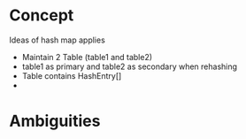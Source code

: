 # Concept
Ideas of hash map applies
- Maintain 2 Table (table1 and table2)
- table1 as primary and table2 as secondary when rehashing
- Table contains HashEntry[]
- 


# Ambiguities


